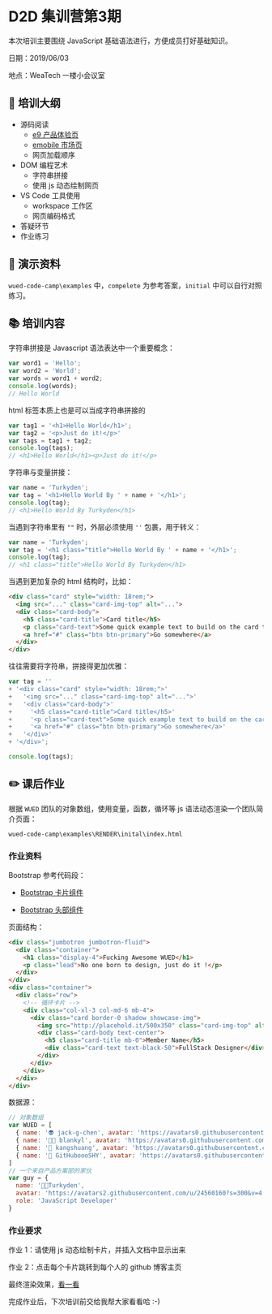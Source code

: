 # D2D 集训营第3期

本次培训主要围绕 JavaScript 基础语法进行，方便成员打好基础知识。

日期：2019/06/03

地点：WeaTech 一楼小会议室

## 🥇 培训大纲

- 源码阅读
  - [e9 产品体验页](https://www.weaver.com.cn/market/emobile/index.html)
  - [emobile 市场页](https://www.weaver.com.cn/e9/index.html?source=53&kw=gwseo)
  - 网页加载顺序
- DOM 编程艺术
  - 字符串拼接
  - 使用 js 动态绘制网页
- VS Code 工具使用
  - workspace 工作区
  - 网页编码格式
- 答疑环节
- 作业练习

## 🥈 演示资料

`wued-code-camp\examples` 中，`compelete` 为参考答案，`initial` 中可以自行对照练习。

## 📚 培训内容

字符串拼接是 Javascript 语法表达中一个重要概念：

```js
var word1 = 'Hello';
var word2 = 'World';
var words = word1 + word2;
console.log(words);
// Hello World
```

html 标签本质上也是可以当成字符串拼接的

```js
var tag1 = '<h1>Hello World</h1>';
var tag2 = '<p>Just do it!</p>'
var tags = tag1 + tag2;
console.log(tags);
// <h1>Hello World</h1><p>Just do it!</p>
```

字符串与变量拼接：

```js
var name = 'Turkyden';
var tag = '<h1>Hello World By ' + name + '</h1>';
console.log(tag);
// <h1>Hello World By Turkyden</h1>
```

当遇到字符串里有 `""` 时，外层必须使用 `''` 包裹，用于转义：

```js
var name = 'Turkyden';
var tag = '<h1 class="title">Hello World By ' + name + '</h1>';
console.log(tag);
// <h1 class="title">Hello World By Turkyden</h1>
```

当遇到更加复杂的 html 结构时，比如：

```html
<div class="card" style="width: 18rem;">
  <img src="..." class="card-img-top" alt="...">
  <div class="card-body">
    <h5 class="card-title">Card title</h5>
    <p class="card-text">Some quick example text to build on the card title.</p>
    <a href="#" class="btn btn-primary">Go somewhere</a>
  </div>
</div>
```

往往需要将字符串，拼接得更加优雅：

```js
var tag = ''
+ '<div class="card" style="width: 18rem;">'
+   '<img src="..." class="card-img-top" alt="...">'
+   '<div class="card-body">'
+     '<h5 class="card-title">Card title</h5>'
+     '<p class="card-text">Some quick example text to build on the card title.</p>'
+     '<a href="#" class="btn btn-primary">Go somewhere</a>'
+   '</div>'
+ '</div>';

console.log(tags);
```

## ✏️ 课后作业

根据 `WUED` 团队的对象数组，使用变量，函数，循环等 js 语法动态渲染一个团队简介页面：

`wued-code-camp\examples\RENDER\inital\index.html`

### 作业资料

Bootstrap 参考代码段：

- [Bootstrap 卡片组件](https://getbootstrap.com/docs/4.3/components/card/#kitchen-sink)

- [Bootstrap 头部组件](https://getbootstrap.com/docs/4.3/components/jumbotron/)

页面结构：

``` html
<div class="jumbotron jumbotron-fluid">
  <div class="container">
    <h1 class="display-4">Fucking Awesome WUED</h1>
    <p class="lead">No one born to design, just do it !</p>
  </div>
</div>
<div class="container">
  <div class="row">
    <!-- 循环卡片 -->
    <div class="col-xl-3 col-md-6 mb-4">
      <div class="card border-0 shadow showcase-img">
        <img src="http://placehold.it/500x350" class="card-img-top" alt="Member Name">
        <div class="card-body text-center">
          <h5 class="card-title mb-0">Member Name</h5>
          <div class="card-text text-black-50">FullStack Designer</div>
        </div>
      </div>
    </div>
  </div>
</div>
```

数据源：

```js
// 对象数组
var WUED = [
  { name: '👽 jack-g-chen', avatar: 'https://avatars0.githubusercontent.com/u/50906620?s=300&v=4', role: 'Team Leader' },
  { name: '👩‍🎨 blankyl', avatar: 'https://avatars0.githubusercontent.com/u/50934382?s=300&v=4', role: 'UE Designer' },
  { name: '👩 kangshuang', avatar: 'https://avatars0.githubusercontent.com/u/50934637?s=300&v=4', role: 'UI Designer' },
  { name: '👼 GitHuboooSHY', avatar: 'https://avatars0.githubusercontent.com/u/50934332?s=300&v=4', role: 'FullStack Designer' },
]
// 一个来自产品方案部的家伙
var guy = {
  name: '👨‍🚀Turkyden',
  avatar: 'https://avatars2.githubusercontent.com/u/24560160?s=300&v=4',
  role: 'JavaScript Developer'
}
```

### 作业要求

作业 1：请使用 js 动态绘制卡片，并插入文档中显示出来

作业 2：点击每个卡片跳转到每个人的 github 博客主页

最终渲染效果，[看一看](https://weaver-design.github.io/wued-code-camp/examples/RENDER/complete/index.html)

完成作业后，下次培训前交给我帮大家看看哈 :-)
